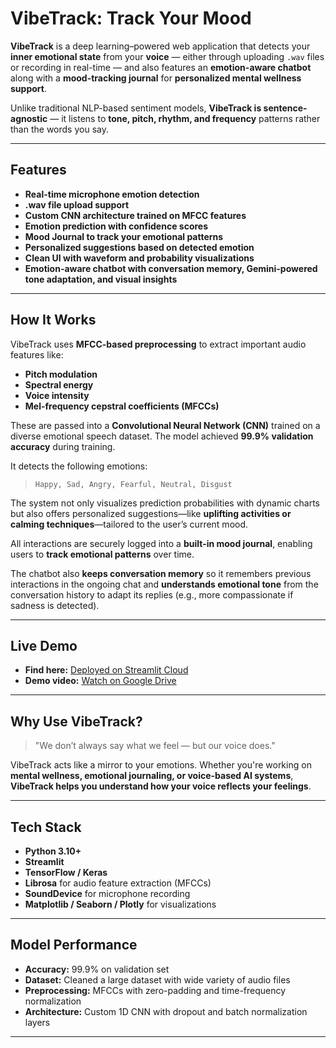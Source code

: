 # VibeTrack: Track Your Mood

**VibeTrack** is a deep learning–powered web application that detects your **inner emotional state** from your **voice** — either through uploading `.wav` files or recording in real-time — and also features an **emotion-aware chatbot** along with a **mood-tracking journal** for **personalized mental wellness support**.

Unlike traditional NLP-based sentiment models, **VibeTrack is sentence-agnostic** — it listens to **tone, pitch, rhythm, and frequency** patterns rather than the words you say.

---

## Features

- **Real-time microphone emotion detection**
- **.wav file upload support**
- **Custom CNN architecture trained on MFCC features**
- **Emotion prediction with confidence scores**
- **Mood Journal to track your emotional patterns**
- **Personalized suggestions based on detected emotion**
- **Clean UI with waveform and probability visualizations**
- **Emotion-aware chatbot with conversation memory, Gemini-powered tone adaptation, and visual insights**

---

## How It Works

VibeTrack uses **MFCC-based preprocessing** to extract important audio features like:

- **Pitch modulation**
- **Spectral energy**
- **Voice intensity**
- **Mel-frequency cepstral coefficients (MFCCs)**

These are passed into a **Convolutional Neural Network (CNN)** trained on a diverse emotional speech dataset. The model achieved **99.9% validation accuracy** during training.

It detects the following emotions:

> `Happy, Sad, Angry, Fearful, Neutral, Disgust`

The system not only visualizes prediction probabilities with dynamic charts but also offers personalized suggestions—like **uplifting activities or calming techniques**—tailored to the user’s current mood. 

All interactions are securely logged into a **built-in mood journal**, enabling users to **track emotional patterns** over time.

The chatbot also **keeps conversation memory** so it remembers previous interactions in the ongoing chat and **understands emotional tone** from the conversation history to adapt its replies (e.g., more compassionate if sadness is detected).

---

## Live Demo

- **Find here:**  [Deployed on Streamlit Cloud](https://trackyourmood.streamlit.app/) 
- **Demo video:** [Watch on Google Drive](https://drive.google.com/file/d/1ow1KIWIiqMHQIy5jEuyA1xRvyxLcmsvJ/view?usp=sharing)

---

## Why Use VibeTrack?

> "We don’t always say what we feel — but our voice does."

VibeTrack acts like a mirror to your emotions. Whether you're working on **mental wellness, emotional journaling, or voice-based AI systems**, **VibeTrack helps you understand how your voice reflects your feelings**.

---

## Tech Stack

- **Python 3.10+**
- **Streamlit**
- **TensorFlow / Keras**
- **Librosa** for audio feature extraction (MFCCs)
- **SoundDevice** for microphone recording
- **Matplotlib / Seaborn / Plotly** for visualizations

---

## Model Performance

- **Accuracy:** 99.9% on validation set  
- **Dataset:** Cleaned a large dataset with wide variety of audio files  
- **Preprocessing:** MFCCs with zero-padding and time-frequency normalization  
- **Architecture:** Custom 1D CNN with dropout and batch normalization layers  

---
